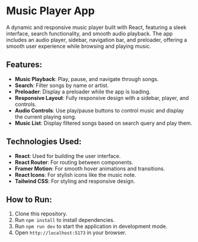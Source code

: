 # Music Player App

A dynamic and responsive music player built with React, featuring a sleek interface, search functionality, and smooth audio playback. The app includes an audio player, sidebar, navigation bar, and preloader, offering a smooth user experience while browsing and playing music. 

## Features:
- **Music Playback**: Play, pause, and navigate through songs.
- **Search**: Filter songs by name or artist.
- **Preloader**: Display a preloader while the app is loading.
- **Responsive Layout**: Fully responsive design with a sidebar, player, and controls.
- **Audio Controls**: Use play/pause buttons to control music and display the current playing song.
- **Music List**: Display filtered songs based on search query and play them.
  
## Technologies Used:
- **React**: Used for building the user interface.
- **React Router**: For routing between components.
- **Framer Motion**: For smooth hover animations and transitions.
- **React Icons**: For stylish icons like the music note.
- **Tailwind CSS**: For styling and responsive design.

## How to Run:
1. Clone this repository.
2. Run `npm install` to install dependencies.
3. Run `npm run dev` to start the application in development mode.
4. Open `http://localhost:5173` in your browser.
